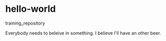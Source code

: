 # hello-world
training_repository

Everybody needs to beleive in something.
I believe I'll have an other beer.
